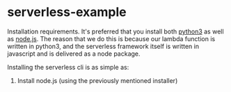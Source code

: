 serverless-example
==================

Installation requirements. It's preferred that you install both [python3](https://www.python.org/downloads/) 
as well as [node.js](https://nodejs.org/en/download/). The reason that we do this is because our lambda function is written in python3,
and the serverless framework itself is written in javascript and is delivered as a node package.

Installing the serverless cli is as simple as:

1. Install node.js (using the previously mentioned installer)
